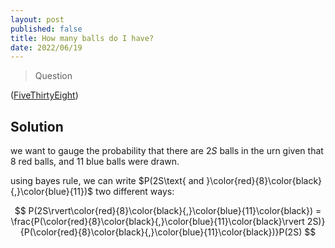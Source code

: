 ```yaml
---
layout: post
published: false
title: How many balls do I have?
date: 2022/06/19
---
```


>Question

<!--more-->

([FiveThirtyEight](URL))

## Solution

we want to gauge the probability that there are $2S$ balls in the urn given that $8$ red balls, and $11$ blue balls were drawn.

using bayes rule, we can write $P(2S\text{ and }\color{red}{8}\color{black}{,}\color{blue}{11})$ two different ways:

$$
  P(2S\rvert\color{red}{8}\color{black}{,}\color{blue}{11}\color{black}) = \frac{P(\color{red}{8}\color{black}{,}\color{blue}{11}\color{black}\rvert 2S)}{P(\color{red}{8}\color{black}{,}\color{blue}{11}\color{black})}P(2S)
$$

<br>
